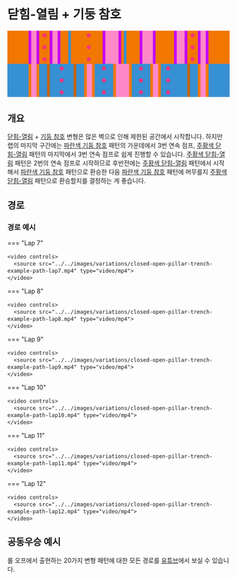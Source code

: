 # 닫힘-열림 + 기둥 참호

![Closed-Open + Pillar Trench](../images/variations/closed-open-pillar-trench.jpg)

## 개요

[닫힘-열림](../rolls/closed-open-open-closed.md#주황색-패턴) + [기둥 참호](../rolls/pillar-trench.md) 변형은 많은 벽으로 인해 제한된 공간에서 시작합니다. 하지만 랩의 마지막 구간에는 [파란색 기둥 참호](../rolls/pillar-trench.md) 패턴의 가운데에서 3번 연속 점프, [주황색 닫힘-열림](../rolls/closed-open-open-closed.md#주황색-패턴) 패턴의 마지막에서 3번 연속 점프로 쉽게 진행할 수 있습니다. [주황색 닫힘-열림](../rolls/closed-open-open-closed.md#주황색-패턴) 패턴은 2번의 연속 점프로 시작하므로 후반전에는 [주황색 닫힘-열림](../rolls/closed-open-open-closed.md#주황색-패턴) 패턴에서 시작해서 [파란색 기둥 참호](../rolls/pillar-trench.md) 패턴으로 환승한 다음 [파란색 기둥 참호](../rolls/pillar-trench.md) 패턴에 머무를지 [주황색 닫힘-열림](../rolls/closed-open-open-closed.md#주황색-패턴) 패턴으로 환승할지를 결정하는 게 좋습니다.

## 경로

### 경로 예시

=== "Lap 7"

    <video controls>
      <source src="../../images/variations/closed-open-pillar-trench-example-path-lap7.mp4" type="video/mp4">
    </video>

=== "Lap 8"

    <video controls>
      <source src="../../images/variations/closed-open-pillar-trench-example-path-lap8.mp4" type="video/mp4">
    </video>

=== "Lap 9"

    <video controls>
      <source src="../../images/variations/closed-open-pillar-trench-example-path-lap9.mp4" type="video/mp4">
    </video>

=== "Lap 10"

    <video controls>
      <source src="../../images/variations/closed-open-pillar-trench-example-path-lap10.mp4" type="video/mp4">
    </video>

=== "Lap 11"

    <video controls>
      <source src="../../images/variations/closed-open-pillar-trench-example-path-lap11.mp4" type="video/mp4">
    </video>

=== "Lap 12"

    <video controls>
      <source src="../../images/variations/closed-open-pillar-trench-example-path-lap12.mp4" type="video/mp4">
    </video>

## 공동우승 예시

롤 오프에서 출현하는 20가지 변형 패턴에 대한 모든 경로를 [유튜브](https://www.youtube.com/playlist?list=PLG_QNSp9ZgJLWYSNl4vY26VJCZeOQHO1F)에서 보실 수 있습니다.
